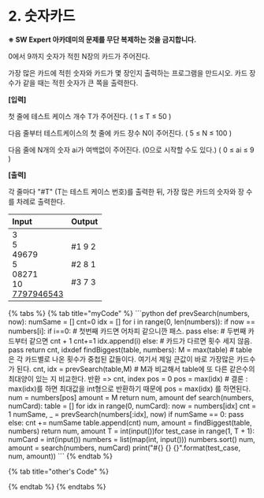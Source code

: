 # 2. 숫자카드

**※ SW Expert 아카데미의 문제를 무단 복제하는 것을 금지합니다.**  
  
  
0에서 9까지 숫자가 적힌 N장의 카드가 주어진다.  
  
가장 많은 카드에 적힌 숫자와 카드가 몇 장인지 출력하는 프로그램을 만드시오. 카드 장수가 같을 때는 적힌 숫자가 큰 쪽을 출력한다.

**\[입력\]**  
 

첫 줄에 테스트 케이스 개수 T가 주어진다.  \( 1 ≤ T ≤ 50 \)

다음 줄부터 테스트케이스의 첫 줄에 카드 장수 N이 주어진다. \( 5 ≤ N ≤ 100 \)

다음 줄에 N개의 숫자 ai가 여백없이 주어진다. \(0으로 시작할 수도 있다.\)  \( 0 ≤ ai ≤ 9 \) 

**\[출력\]**  
 

각 줄마다 "\#T" \(T는 테스트 케이스 번호\)를 출력한 뒤, 가장 많은 카드의 숫자와 장 수를 차례로 출력한다.

<table>
  <thead>
    <tr>
      <th style="text-align:left">Input</th>
      <th style="text-align:left">Output</th>
    </tr>
  </thead>
  <tbody>
    <tr>
      <td style="text-align:left">3
        <br />5
        <br />49679
        <br />5
        <br />08271
        <br />10
        <br /><a href="tel:7797946543">7797946543</a>
      </td>
      <td style="text-align:left">
        <p>#1 9 2</p>
        <p>#2 8 1</p>
        <p>#3 7 3</p>
      </td>
    </tr>
  </tbody>
</table>{% tabs %}
{% tab title="myCode" %}
```python
def prevSearch(numbers, now):	numSame = []	cnt=0	idx = []	for i in range(0, len(numbers)):		if now == numbers[i]:			if i==0: # 첫번째 카드면 어차피 같으니깐 패스.				pass			else:	# 두번째 카드부터 같으면 cnt + 1				cnt+=1				idx.append(i)		else:		# 카드가 다르면 횟수 세지 않음.			pass	return cnt, idxdef findBiggest(table, numbers):	M = max(table) 							 # table은 각 카드별로 나온 횟수가 중첩된 값들이다. 여기서 제일 큰값이 바로 가장많은 카드수가 된다.	cnt, idx = prevSearch(table,M)   # M과 비교해서 table에 또 다른 같은수의 최대양이 있는 지 비교한다. 반환 => cnt, index	pos = 0	pos = max(idx) 					     	 # 결론 : max(idx)를 하면 최대값을 int형으로 반환하기 때문에 pos = max(idx) 를 하면된다.	num = numbers[pos]	amount = M	return num, amount   def search(numbers, numCard):	table = []	for idx in range(0, numCard):		now = numbers[idx]		cnt = 1		numSame, _ = prevSearch(numbers[:idx], now)		if numSame == 0:			pass		else:			cnt += numSame		table.append(cnt)    	num, amount = findBiggest(table, numbers)	return num, amount T = int(input())for test_case in range(1, T + 1):	numCard = int(input())	numbers = list(map(int, input()))	numbers.sort()	num, amount = search(numbers, numCard)	print("#{} {} {}".format(test_case, num, amount))
```
{% endtab %}

{% tab title="other\'s Code" %}

{% endtab %}
{% endtabs %}

